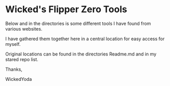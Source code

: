 # Wicked's Flipper Zero Tools

Below and in the directories is some different tools I have found from various websites. 

I have gathered them together here in a central location for easy access for myself. 

Original locations can be found in the directories Readme.md and in my stared repo list. 

Thanks, 

WickedYoda
 
